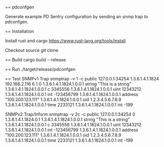 
== pdconfgen

Generate example PD Sentry configuration by sending an snmp trap to pdconfgen.

== Installation

Install rust and cargo
https://www.rust-lang.org/tools/install

Checkout source
git clone 

== Build
cargo build --release

== Run
./target/release/pdconfgen

== Test
SNMPv1 Trap
snmptrap -v 1 -c public 127.0.0.1:34254 1.3.6.1.4.1.1824 192.168.2.116 6 1 0 1.3.6.1.4.1.1824.1.0.0.1 string "This is a string" 1.3.6.1.4.1.1824.1.0.0.1 c 3345556 1.3.6.1.4.1.1824.1.0.0.1 uint 12343212 1.3.6.1.4.1.1824.1.0.0.1 int -123456799 1.3.6.1.4.1.1824.1.0.0.1 address "100.200.123.111" 1.3.6.1.4.1.1824.1.0.0.1 oid 1.2.3.4.5.6.7.8.9 1.3.6.1.4.1.1824.1.0.0.1 time 2233121 1.3.6.1.4.1.1824.1.0.0.1 int -199

SNMPv2 Trap/Inform
snmptrap -v 2c -c public 127.0.0.1:34254 0 1.3.6.1.4.1.1824.0.1 1.3.6.1.4.1.1824.1.0.0.1 string "This is a string" 1.3.6.1.4.1.1824.1.0.0.1 c 3345556 1.3.6.1.4.1.1824.1.0.0.1 uint 12343212 1.3.6.1.4.1.1824.1.0.0.1 int -123456799 1.3.6.1.4.1.1824.1.0.0.1 address "100.200.123.111" 1.3.6.1.4.1.1824.1.0.0.1 oid 1.2.3.4.5.6.7.8.9 1.3.6.1.4.1.1824.1.0.0.1 time 2233121 1.3.6.1.4.1.1824.1.0.0.1 int -199


